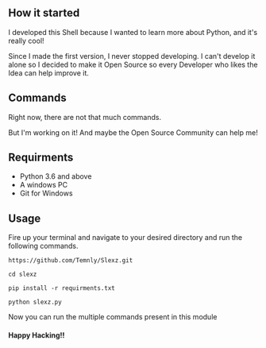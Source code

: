 
How it started
---------------

I developed this Shell because I wanted to learn more about Python, and it's really cool!

Since I made the first version, I never stopped developing. I can't develop it alone so I decided to make it Open Source so every Developer who likes the Idea can help improve it.





Commands
---------------

Right now, there are not that much commands.

But I'm working on it! And maybe the Open 
Source Community can help me!

Requirments
--------------

<ul>
  <li> Python 3.6 and above </li>
  <li> A windows PC </li>
  <li> Git for Windows </li>
</ul>

Usage
-------

Fire up your terminal and navigate to your desired directory
and run the following commands.

```
https://github.com/Temnly/Slexz.git
```

```
cd slexz
```

```
pip install -r requirments.txt
```
```
python slexz.py
```


Now you can run the multiple commands present in this module

#### Happy Hacking!!
